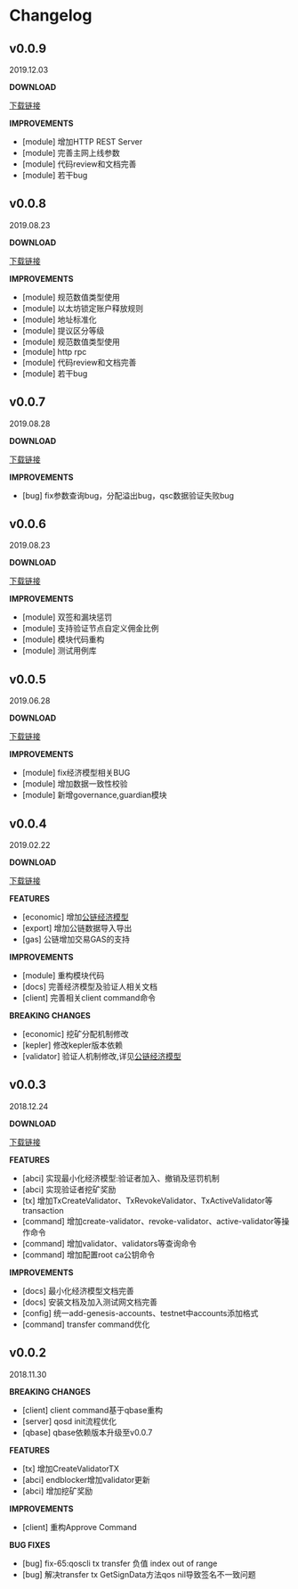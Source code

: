 # Changelog

## v0.0.9
2019.12.03

**DOWNLOAD**

[下载链接](https://github.com/QOSGroup/qos/blob/master/DOWNLOAD.md)

**IMPROVEMENTS**
* [module] 增加HTTP REST Server
* [module] 完善主网上线参数
* [module] 代码review和文档完善
* [module] 若干bug



## v0.0.8
2019.08.23

**DOWNLOAD**

[下载链接](https://github.com/QOSGroup/qos/blob/master/DOWNLOAD.md)

**IMPROVEMENTS**
* [module] 规范数值类型使用
* [module] 以太坊锁定账户释放规则
* [module] 地址标准化
* [module] 提议区分等级
* [module] 规范数值类型使用
* [module] http rpc
* [module] 代码review和文档完善
* [module] 若干bug


## v0.0.7
2019.08.28

**DOWNLOAD**

[下载链接](https://github.com/QOSGroup/qos/blob/master/DOWNLOAD.md)

**IMPROVEMENTS**
* [bug] fix参数查询bug，分配溢出bug，qsc数据验证失败bug

## v0.0.6
2019.08.23

**DOWNLOAD**

[下载链接](https://github.com/QOSGroup/qos/blob/master/DOWNLOAD.md)

**IMPROVEMENTS**
* [module] 双签和漏块惩罚
* [module] 支持验证节点自定义佣金比例
* [module] 模块代码重构
* [module] 测试用例库

## v0.0.5
2019.06.28

**DOWNLOAD**

[下载链接](https://github.com/QOSGroup/qos/blob/master/DOWNLOAD.md)

**IMPROVEMENTS**
* [module] fix经济模型相关BUG
* [module] 增加数据一致性校验
* [module] 新增governance,guardian模块

## v0.0.4
2019.02.22

**DOWNLOAD**

[下载链接](https://github.com/QOSGroup/qos/blob/master/DOWNLOAD.md)

**FEATURES**
* [economic] 增加[公链经济模型](https://github.com/QOSGroup/qos/blob/master/docs/spec/validators/eco_module.md)
* [export] 增加公链数据导入导出
* [gas] 公链增加交易GAS的支持

**IMPROVEMENTS**
* [module] 重构模块代码
* [docs] 完善经济模型及验证人相关文档
* [client] 完善相关client command命令

**BREAKING CHANGES**
* [economic] 挖矿分配机制修改
* [kepler] 修改kepler版本依赖
* [validator] 验证人机制修改,详见[公链经济模型](https://github.com/QOSGroup/qos/blob/master/docs/spec/validators/eco_module.md)


## v0.0.3
2018.12.24

**DOWNLOAD**

[下载链接](https://github.com/QOSGroup/qos/blob/master/DOWNLOAD.md)

**FEATURES**
* [abci] 实现最小化经济模型:验证者加入、撤销及惩罚机制
* [abci] 实现验证者挖矿奖励
* [tx] 增加TxCreateValidator、TxRevokeValidator、TxActiveValidator等transaction
* [command] 增加create-validator、revoke-validator、active-validator等操作命令
* [command] 增加validator、validators等查询命令
* [command] 增加配置root ca公钥命令


**IMPROVEMENTS**
* [docs] 最小化经济模型文档完善
* [docs] 安装文档及加入测试网文档完善
* [config] 统一add-genesis-accounts、testnet中accounts添加格式
* [command] transfer command优化

## v0.0.2
2018.11.30

**BREAKING CHANGES**
* [client] client command基于qbase重构
* [server] qosd init流程优化
* [qbase]  qbase依赖版本升级至v0.0.7

**FEATURES**
* [tx] 增加CreateValidatorTX
* [abci] endblocker增加validator更新
* [abci] 增加挖矿奖励

**IMPROVEMENTS**
* [client] 重构Approve Command

**BUG FIXES**
* [bug] fix-65:qoscli tx transfer 负值 index out of range
* [bug] 解决transfer tx GetSignData方法qos nil导致签名不一致问题
